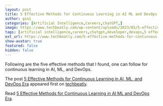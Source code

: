 ```yaml
---
layout: post
title: 5 Effective Methods for Continuous Learning in AI ML and DevOps Era
author: gini
categories: [Artificial Intelligence,Careers,ChatGPT,]
image: https://www.techbeatly.com/wp-content/uploads/2023/05/5-effective-methods-for-continuous-learning-in-ai-ml-and-devops-era-1024x576.png
tags: [artificial intelligence,careers,chatgpt,developer,devops,5 effective methods for continuous learning in ai,career tips,how to learn devops,how to learn new technologies,]
ext_url: https://www.techbeatly.com/5-effective-methods-for-continuous-learning-in-ai-ml-and-devops-era/
show-avatar: true
featured: false
hidden: false
---
```


<p>Following are the five effective methods that I found, one can follow for continuous learning in AI, ML, and DevOps.</p>
<p>The post <a href="https://www.techbeatly.com/5-effective-methods-for-continuous-learning-in-ai-ml-and-devops-era/" rel="nofollow">5 Effective Methods for Continuous Learning in AI, ML, and DevOps Era</a> appeared first on <a href="https://www.techbeatly.com" rel="nofollow">techbeatly</a>.</p>

Read [5 Effective Methods for Continuous Learning in AI ML and DevOps Era](https://www.techbeatly.com/5-effective-methods-for-continuous-learning-in-ai-ml-and-devops-era/).